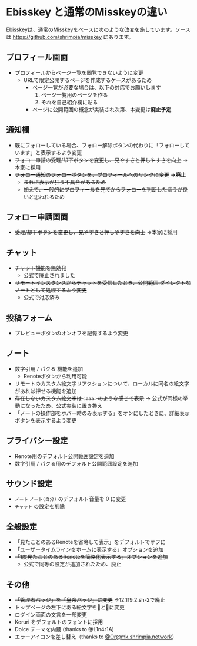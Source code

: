 # Ebisskey と通常のMisskeyの違い

Ebisskeyは、通常のMisskeyをベースに次のような改変を施しています。ソースは https://github.com/shrimpia/misskey にあります。

## プロフィール画面

* プロフィールからページ一覧を閲覧できないように変更
  * URLで限定公開するページを作成するケースがあるため
	* ページ一覧が必要な場合は、以下の対応でお願いします
	  1. ページ一覧用のページを作る
		2. それを自己紹介欄に貼る
	* ページに公開範囲の概念が実装され次第、本変更は**廃止予定**

## 通知欄

* 既にフォローしている場合、フォロー解除ボタンの代わりに「フォローしています」と表示するよう変更
* ~~フォロー申請の受理/却下ボタンを変更し、見やすさと押しやすさを向上~~ →本家に採用
* ~~フォロー通知のフォローボタンを、プロフィールへのリンクに変更~~ **→廃止**
	* ~~まれに表示が狂う不具合があるため~~
	* ~~加えて、一般的にプロフィールを見てからフォローを判断したほうが良いと思われるため~~

## フォロー申請画面

* ~~受理/却下ボタンを変更し、見やすさと押しやすさを向上~~ →本家に採用

## チャット

* ~~チャット機能を無効化~~
  * 公式で廃止されました
* ~~リモートインスタンスからチャットを受信したとき、公開範囲:ダイレクトなノートとして処理するよう変更~~
  * 公式で対応済み

## 投稿フォーム

* プレビューボタンのオンオフを記憶するよう変更

## ノート

* 数字引用 / パクる 機能を追加
  * Renoteボタンから利用可能
* リモートのカスタム絵文字リアクションについて、ローカルに同名の絵文字があれば押せる機能を追加
* ~~存在しないカスタム絵文字は `:aaa:` のような感じで表示~~ → 公式が同様の挙動になったため、公式実装に置き換え
* 「ノートの操作部をホバー時のみ表示する」をオンにしたときに、詳細表示ボタンを表示するよう変更

## プライバシー設定

* Renote用のデフォルト公開範囲設定を追加
* 数字引用 / パクる用のデフォルト公開範囲設定を追加

## サウンド設定

* `ノート` `ノート(自分)` のデフォルト音量を 0 に変更
* `チャット` の設定を削除

## 全般設定

* 「見たことのあるRenoteを省略して表示」をデフォルトでオフに
* 「ユーザータイムラインをホームに表示する」オプションを追加
* ~~「1度見たことのあるRenoteを簡略化表示する」オプションを追加~~
  * 公式で同等の設定が追加されたため、廃止

## その他

* ~~「管理者バッジ」を「皇帝バッジ」に変更~~ →12.119.2.sh-2で廃止
* トップページの左下にある絵文字を🦐と🍤に変更
* ログイン画面の文言を一部変更
* Koruri をデフォルトのフォントに採用
* Dolce テーマを内蔵 (thanks to @L1n4r1A)
* エラーアイコンを差し替え（thanks to [@Or@mk.shrimpia.network](https://mk.shrimpia.network/@Or)）
